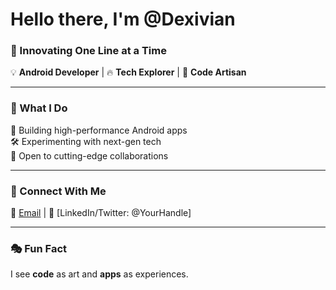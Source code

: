 # Hello there, I'm @Dexivian  

### 🚀 Innovating One Line at a Time  

💡 **Android Developer** | 🔥 **Tech Explorer** | 🎯 **Code Artisan**  

---

### 🌟 What I Do  
🚀 Building high-performance Android apps  
🛠️ Experimenting with next-gen tech  
🤝 Open to cutting-edge collaborations  

---

### 📡 Connect With Me  
📩 [Email](mailto:your.email@example.com) | 🔗 [LinkedIn/Twitter: @YourHandle]  

---

### 🎭 Fun Fact  
I see **code** as art and **apps** as experiences.
